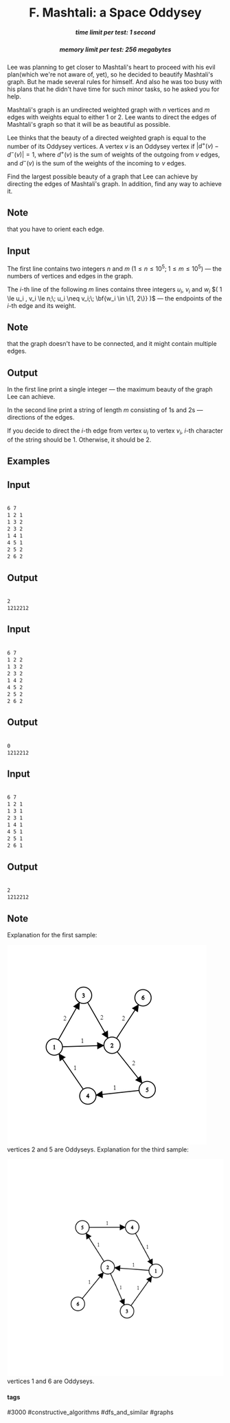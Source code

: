 <h1 style='text-align: center;'> F. Mashtali: a Space Oddysey</h1>

<h5 style='text-align: center;'>time limit per test: 1 second</h5>
<h5 style='text-align: center;'>memory limit per test: 256 megabytes</h5>

Lee was planning to get closer to Mashtali's heart to proceed with his evil plan(which we're not aware of, yet), so he decided to beautify Mashtali's graph. But he made several rules for himself. And also he was too busy with his plans that he didn't have time for such minor tasks, so he asked you for help.

Mashtali's graph is an undirected weighted graph with $n$ vertices and $m$ edges with weights equal to either $1$ or $2$. Lee wants to direct the edges of Mashtali's graph so that it will be as beautiful as possible.

Lee thinks that the beauty of a directed weighted graph is equal to the number of its Oddysey vertices. A vertex $v$ is an Oddysey vertex if $|d^+(v) - d^-(v)| = 1$, where $d^+(v)$ is the sum of weights of the outgoing from $v$ edges, and $d^-(v)$ is the sum of the weights of the incoming to $v$ edges.

Find the largest possible beauty of a graph that Lee can achieve by directing the edges of Mashtali's graph. In addition, find any way to achieve it.

## Note

 that you have to orient each edge.

## Input

The first line contains two integers $n$ and $m$ $(1 \le n \le 10^5;\; 1 \le m \le 10^5)$ — the numbers of vertices and edges in the graph.

The $i$-th line of the following $m$ lines contains three integers $u_i$, $v_i$ and $w_i$ $( 1 \le u_i , v_i \le n;\; u_i \neq v_i;\; \bf{w_i \in \{1, 2\}} )$ — the endpoints of the $i$-th edge and its weight.

## Note

 that the graph doesn't have to be connected, and it might contain multiple edges.

## Output

In the first line print a single integer — the maximum beauty of the graph Lee can achieve.

In the second line print a string of length $m$ consisting of $1$s and $2$s — directions of the edges.

If you decide to direct the $i$-th edge from vertex $u_i$ to vertex $v_i$, $i$-th character of the string should be $1$. Otherwise, it should be $2$.

## Examples

## Input


```

6 7
1 2 1
1 3 2
2 3 2
1 4 1
4 5 1
2 5 2
2 6 2

```
## Output


```

2
1212212

```
## Input


```

6 7
1 2 2
1 3 2
2 3 2
1 4 2
4 5 2
2 5 2
2 6 2

```
## Output


```

0
1212212

```
## Input


```

6 7
1 2 1
1 3 1
2 3 1
1 4 1
4 5 1
2 5 1
2 6 1

```
## Output


```

2
1212212

```
## Note

Explanation for the first sample:

 ![](images/0d9d63ff1d3070e77b413ee6746cf0233351d187.png) vertices $2$ and $5$ are Oddyseys. Explanation for the third sample:

 ![](images/20bb392666c162cd7e6a32dfdce7f9b90e0e2df6.png) vertices $1$ and $6$ are Oddyseys. 

#### tags 

#3000 #constructive_algorithms #dfs_and_similar #graphs 